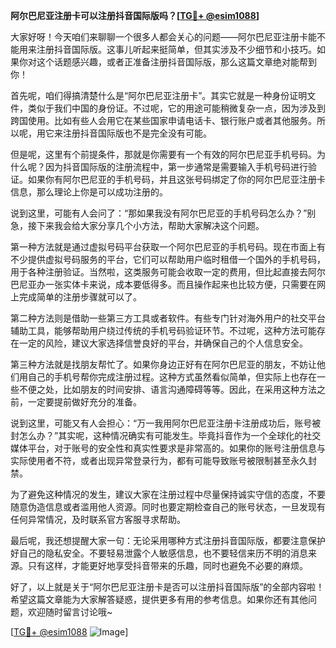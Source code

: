 **阿尔巴尼亚注册卡可以注册抖音国际版吗？[[TG💪+ @esim1088](https://t.me/s/esim1088)]**

大家好呀！今天咱们来聊聊一个很多人都会关心的问题——阿尔巴尼亚注册卡能不能用来注册抖音国际版。这事儿听起来挺简单，但其实涉及不少细节和小技巧。如果你对这个话题感兴趣，或者正准备注册抖音国际版，那么这篇文章绝对能帮到你！

首先呢，咱们得搞清楚什么是“阿尔巴尼亚注册卡”。其实它就是一种身份证明文件，类似于我们中国的身份证。不过呢，它的用途可能稍微复杂一点，因为涉及到跨国使用。比如有些人会用它在某些国家申请电话卡、银行账户或者其他服务。所以呢，用它来注册抖音国际版也不是完全没有可能。

但是呢，这里有个前提条件，那就是你需要有一个有效的阿尔巴尼亚手机号码。为什么呢？因为抖音国际版的注册流程中，第一步通常是需要输入手机号码进行验证。如果你有阿尔巴尼亚的手机号码，并且这张号码绑定了你的阿尔巴尼亚注册卡信息，那么理论上你是可以成功注册的。

说到这里，可能有人会问了：“那如果我没有阿尔巴尼亚的手机号码怎么办？”别急，接下来我会给大家分享几个小方法，帮助大家解决这个问题。

第一种方法就是通过虚拟号码平台获取一个阿尔巴尼亚的手机号码。现在市面上有不少提供虚拟号码服务的平台，它们可以帮助用户临时租借一个国外的手机号码，用于各种注册验证。当然啦，这类服务可能会收取一定的费用，但比起直接去阿尔巴尼亚办一张实体卡来说，成本要低得多。而且操作起来也比较方便，只需要在网上完成简单的注册步骤就可以了。

第二种方法则是借助一些第三方工具或者软件。有些专门针对海外用户的社交平台辅助工具，能够帮助用户绕过传统的手机号码验证环节。不过呢，这种方法可能存在一定的风险，建议大家选择信誉良好的平台，并确保自己的个人信息安全。

第三种方法就是找朋友帮忙了。如果你身边正好有在阿尔巴尼亚的朋友，不妨让他们用自己的手机号帮你完成注册过程。这种方式虽然看似简单，但实际上也存在一些不便之处，比如朋友的时间安排、语言沟通障碍等等。因此，在采用这种方法之前，一定要提前做好充分的准备。

说到这里，可能又有人会担心：“万一我用阿尔巴尼亚注册卡注册成功后，账号被封怎么办？”其实呢，这种情况确实有可能发生。毕竟抖音作为一个全球化的社交媒体平台，对于账号的安全性和真实性要求是非常高的。如果你的账号注册信息与实际使用者不符，或者出现异常登录行为，都有可能导致账号被限制甚至永久封禁。

为了避免这种情况的发生，建议大家在注册过程中尽量保持诚实守信的态度，不要随意伪造信息或者滥用他人资源。同时也要定期检查自己的账号状态，一旦发现有任何异常情况，及时联系官方客服寻求帮助。

最后呢，我还想提醒大家一句：无论采用哪种方式注册抖音国际版，都要注意保护好自己的隐私安全。不要轻易泄露个人敏感信息，也不要轻信来历不明的消息来源。只有这样，才能更好地享受抖音带来的乐趣，同时也避免不必要的麻烦。

好了，以上就是关于“阿尔巴尼亚注册卡是否可以注册抖音国际版”的全部内容啦！希望这篇文章能为大家解答疑惑，提供更多有用的参考信息。如果你还有其他问题，欢迎随时留言讨论哦~

[[TG💪+ @esim1088](https://t.me/s/esim1088) ![Image](https://i.postimg.cc/4NQfJmqS/Snipaste-2025-05-13-00-14-12.png)]